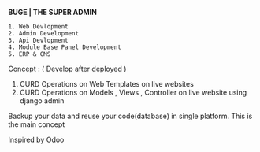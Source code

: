 **BUGE | THE SUPER ADMIN** 
    
    1. Web Devlopment 
    2. Admin Development
    3. Api Devlopment
    4. Module Base Panel Development 
    5. ERP & CMS



Concept : ( Develop after deployed )
1. CURD Operations on Web Templates on live websites
2. CURD Operations on Models , Views , Controller on live website using django admin 



Backup your data and reuse your code(database) in single platform.
This is the main concept


Inspired by Odoo

